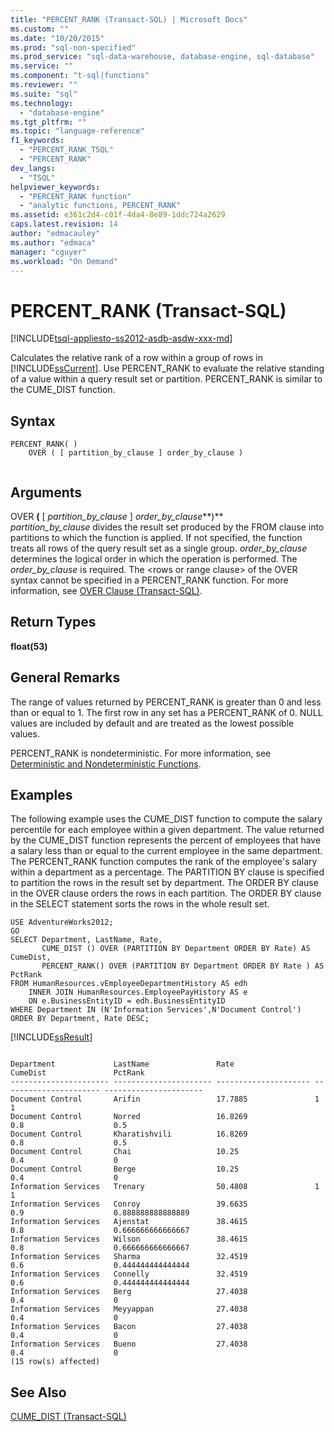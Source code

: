 ```yaml
---
title: "PERCENT_RANK (Transact-SQL) | Microsoft Docs"
ms.custom: ""
ms.date: "10/20/2015"
ms.prod: "sql-non-specified"
ms.prod_service: "sql-data-warehouse, database-engine, sql-database"
ms.service: ""
ms.component: "t-sql|functions"
ms.reviewer: ""
ms.suite: "sql"
ms.technology: 
  - "database-engine"
ms.tgt_pltfrm: ""
ms.topic: "language-reference"
f1_keywords: 
  - "PERCENT_RANK_TSQL"
  - "PERCENT_RANK"
dev_langs: 
  - "TSQL"
helpviewer_keywords: 
  - "PERCENT_RANK function"
  - "analytic functions, PERCENT_RANK"
ms.assetid: e361c2d4-c01f-4da4-8e89-1ddc724a2629
caps.latest.revision: 14
author: "edmacauley"
ms.author: "edmaca"
manager: "cguyer"
ms.workload: "On Demand"
---
```

# PERCENT_RANK (Transact-SQL)
[!INCLUDE[tsql-appliesto-ss2012-asdb-asdw-xxx-md](../../includes/tsql-appliesto-ss2012-asdb-asdw-xxx-md.md)]

  Calculates the relative rank of a row within a group of rows in [!INCLUDE[ssCurrent](../../includes/sscurrent-md.md)]. Use PERCENT_RANK to evaluate the relative standing of a value within a query result set or partition. PERCENT_RANK is similar to the CUME_DIST function.  
  
## Syntax  
  
```  
PERCENT_RANK( )  
    OVER ( [ partition_by_clause ] order_by_clause )  
  
```  
  
## Arguments  
 OVER **(** [ *partition_by_clause* ] *order_by_clause***)**  
 *partition_by_clause* divides the result set produced by the FROM clause into partitions to which the function is applied. If not specified, the function treats all rows of the query result set as a single group. *order_by_clause* determines the logical order in which the operation is performed. The *order_by_clause* is required. The \<rows or range clause> of the OVER syntax cannot be specified in a PERCENT_RANK function.  For more information, see [OVER Clause &#40;Transact-SQL&#41;](../../t-sql/queries/select-over-clause-transact-sql.md).  
  
## Return Types  
 **float(53)**  
  
## General Remarks  
 The range of values returned by PERCENT_RANK is greater than 0 and less than or equal to 1. The first row in any set has a PERCENT_RANK of 0. NULL values are included by default and are treated as the lowest possible values.  
  
 PERCENT_RANK is nondeterministic. For more information, see [Deterministic and Nondeterministic Functions](../../relational-databases/user-defined-functions/deterministic-and-nondeterministic-functions.md).  
  
## Examples  
 The following example uses the CUME_DIST function to compute the salary percentile for each employee within a given department. The value returned by the CUME_DIST function represents the percent of employees that have a salary less than or equal to the current employee in the same department. The PERCENT_RANK function computes the rank of the employee's salary within a department as a percentage. The PARTITION BY clause is specified to partition the rows in the result set by department. The ORDER BY clause in the OVER clause orders the rows in each partition. The ORDER BY clause in the SELECT statement sorts the rows in the whole result set.  
  
```  
USE AdventureWorks2012;  
GO  
SELECT Department, LastName, Rate,   
       CUME_DIST () OVER (PARTITION BY Department ORDER BY Rate) AS CumeDist,   
       PERCENT_RANK() OVER (PARTITION BY Department ORDER BY Rate ) AS PctRank  
FROM HumanResources.vEmployeeDepartmentHistory AS edh  
    INNER JOIN HumanResources.EmployeePayHistory AS e    
    ON e.BusinessEntityID = edh.BusinessEntityID  
WHERE Department IN (N'Information Services',N'Document Control')   
ORDER BY Department, Rate DESC;  
```  
  
 [!INCLUDE[ssResult](../../includes/ssresult-md.md)]  
  
```  
  
Department             LastName               Rate                  CumeDist               PctRank  
---------------------- ---------------------- --------------------- ---------------------- ----------------------  
Document Control       Arifin                 17.7885               1                      1  
Document Control       Norred                 16.8269               0.8                    0.5  
Document Control       Kharatishvili          16.8269               0.8                    0.5  
Document Control       Chai                   10.25                 0.4                    0  
Document Control       Berge                  10.25                 0.4                    0  
Information Services   Trenary                50.4808               1                      1  
Information Services   Conroy                 39.6635               0.9                    0.888888888888889  
Information Services   Ajenstat               38.4615               0.8                    0.666666666666667  
Information Services   Wilson                 38.4615               0.8                    0.666666666666667  
Information Services   Sharma                 32.4519               0.6                    0.444444444444444  
Information Services   Connelly               32.4519               0.6                    0.444444444444444  
Information Services   Berg                   27.4038               0.4                    0  
Information Services   Meyyappan              27.4038               0.4                    0  
Information Services   Bacon                  27.4038               0.4                    0  
Information Services   Bueno                  27.4038               0.4                    0  
(15 row(s) affected)  
```  
  
## See Also  
 [CUME_DIST &#40;Transact-SQL&#41;](../../t-sql/functions/cume-dist-transact-sql.md)  
  
  
